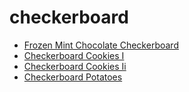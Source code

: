 # checkerboard

 * [Frozen Mint Chocolate Checkerboard](../../index/f/frozen-mint-chocolate-checkerboard-108191.json)
 * [Checkerboard Cookies I](../../index/c/checkerboard-cookies-i.json)
 * [Checkerboard Cookies Ii](../../index/c/checkerboard-cookies-ii.json)
 * [Checkerboard Potatoes](../../index/c/checkerboard-potatoes.json)
